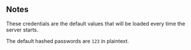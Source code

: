 ## Notes
These credentials are the default values that will be loaded every time the server starts. 

The default hashed passwords are `123` in plaintext.
